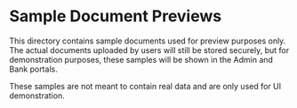 
# Sample Document Previews

This directory contains sample documents used for preview purposes only. 
The actual documents uploaded by users will still be stored securely, but 
for demonstration purposes, these samples will be shown in the Admin and Bank portals.

These samples are not meant to contain real data and are only used for UI demonstration.
